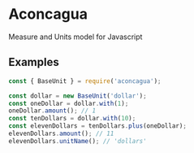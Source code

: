 # Aconcagua
Measure and Units model for Javascript

## Examples

```javascript
const { BaseUnit } = require('aconcagua');

const dollar = new BaseUnit('dollar');
const oneDollar = dollar.with(1);
oneDollar.amount(); // 1
const tenDollars = dollar.with(10);
const elevenDollars = tenDollars.plus(oneDollar);
elevenDollars.amount(); // 11
elevenDollars.unitName(); // 'dollars'
````
